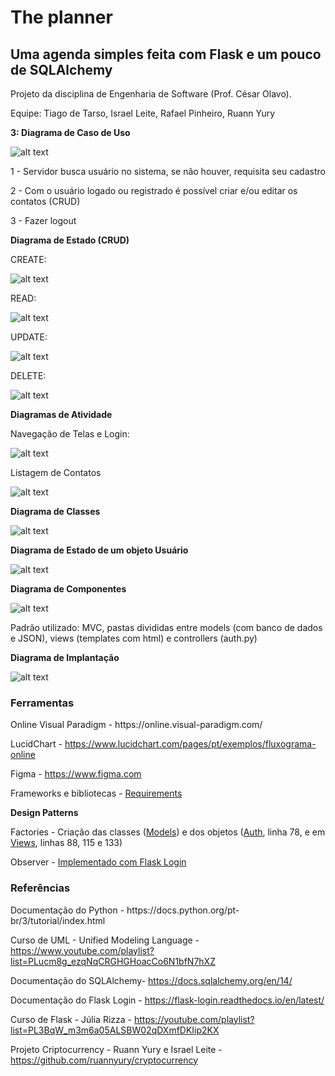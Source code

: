 # The planner
## Uma agenda simples feita com Flask e um pouco de SQLAlchemy

Projeto da disciplina de Engenharia de Software (Prof. César Olavo).

Equipe: Tiago de Tarso, Israel Leite, Rafael Pinheiro, Ruann Yury

<b>3: Diagrama de Caso de Uso</b> 


![alt text](https://i.ibb.co/xMW0TCM/Diagrama-de-caso-de-uso.png)

1 - Servidor busca usuário no sistema, se não houver, requisita seu cadastro

2 - Com o usuário logado ou registrado é possível criar e/ou editar os contatos (CRUD)

3 - Fazer logout


<b>Diagrama de Estado (CRUD)</b>

CREATE:

![alt text](https://i.ibb.co/N2c7HTX/adicionarcontatos.png)

READ:

![alt text](https://i.ibb.co/myWzxn5/mostracontatos.png)

UPDATE:

![alt text](https://i.ibb.co/tmyz24X/atualizarcontatos.png)

DELETE:

![alt text](https://i.ibb.co/2yVxC8P/deletarcontatos.png)

<b>Diagramas de Atividade</b>
 
Navegação de Telas e Login: 

![alt text](https://i.ibb.co/DKJdwcH/diagramaatividade.png)

Listagem de Contatos

![alt text](https://i.ibb.co/QjtqqXt/atividadelistarcontatos.png)

<b>Diagrama de Classes</b>

![alt text](https://i.ibb.co/25G4grV/classeumlfinal.png)

<b>Diagrama de Estado de um objeto Usuário</b>

![alt text](https://i.ibb.co/S3pjzzD/diagramadeestado.png)

<b>Diagrama de Componentes</b>

![alt text](https://i.ibb.co/9rWkm7s/Diagrama-de-componentes.png)

Padrão utilizado: MVC, pastas divididas entre models (com banco de dados e JSON), views (templates com html) e controllers (auth.py)

<b>Diagrama de Implantação</b>

![alt text](https://i.ibb.co/0m36CNM/Diagrama-de-implanta-o.png)

<h3>Ferramentas</h3>
Online Visual Paradigm - https://online.visual-paradigm.com/

LucidChart - https://www.lucidchart.com/pages/pt/exemplos/fluxograma-online

Figma - https://www.figma.com

Frameworks e bibliotecas - <a href="https://github.com/ruannyury/Agenda/blob/main/requirements.txt">Requirements</a>

<b>Design Patterns</b>

Factories - Criação das classes (<a href="https://github.com/ruannyury/Agenda/blob/main/app/models/models.py">Models</a>) e dos objetos (<a href="https://github.com/ruannyury/Agenda/blob/main/app/auth.py">Auth</a>, linha 78, e em <a href="https://github.com/ruannyury/Agenda/blob/main/app/views.py">Views</a>, linhas 88, 115 e 133)

Observer - <a href="https://flask-login.readthedocs.io/en/latest/#custom-login-using-request-loader">Implementado com Flask Login</a>

<h3>Referências</h3>
Documentação do Python - https://docs.python.org/pt-br/3/tutorial/index.html

Curso de UML - Unified Modeling Language - https://www.youtube.com/playlist?list=PLucm8g_ezqNqCRGHGHoacCo6N1bfN7hXZ

Documentação do SQLAlchemy- https://docs.sqlalchemy.org/en/14/

Documentação do Flask Login - https://flask-login.readthedocs.io/en/latest/

Curso de Flask - Júlia Rizza - https://youtube.com/playlist?list=PL3BqW_m3m6a05ALSBW02qDXmfDKIip2KX

Projeto Criptocurrency - Ruann Yury e Israel Leite - https://github.com/ruannyury/cryptocurrency
